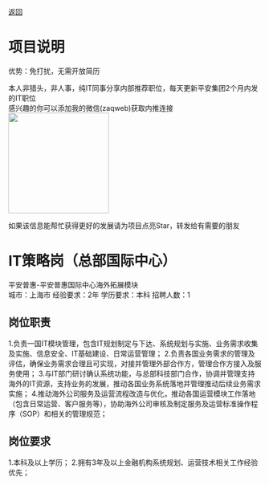 [返回](../../)

# 项目说明

优势：免打扰，无需开放简历

本人非猎头，非人事，纯IT同事分享内部推荐职位，每天更新平安集团2个月内发的IT职位  
感兴趣的你可以添加我的微信(zaqweb)获取内推连接  
<img src="https://github.com/zaqweb/PA-IT-JOBS/blob/master/WechatICode.jpeg"  height="200" width="200">

如果该信息能帮忙获得更好的发展请为项目点亮Star，转发给有需要的朋友

# IT策略岗（总部国际中心）
平安普惠-平安普惠国际中心海外拓展模块  
城市：上海市 经验要求：2年 学历要求：本科  招聘人数：1

## 岗位职责
1.负责一国IT模块管理，包含IT规划制定与下达、系统规划与实施、业务需求收集及实施、信息安全、IT基础建设、日常运营管理；
2.负责各国业务需求的管理及评估，确保业务需求合理且可实现，对接并管理外部合作方，管理合作方接入及服务使用；
3.与IT部门研讨确认系统功能，与总部科技部门合作，协调并管理支持海外的IT资源，支持业务的发展，推动各国业务系统落地并管理推动后续业务需求实施；
4.推动海外公司服务及运营流程改造与优化，推动各国运营模块工作落地（包含日常运营、客户服务等），协助海外公司审核及制定服务及运营标准操作程序（SOP）和相关的管理规范；

## 岗位要求
1.本科及以上学历；
2.拥有3年及以上金融机构系统规划、运营技术相关工作经验优先；





